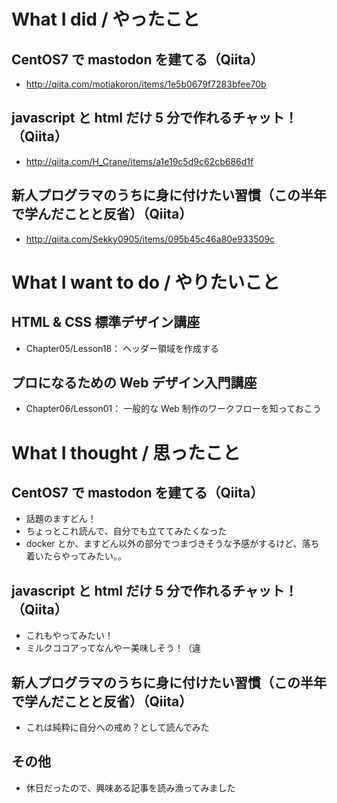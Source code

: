 # What I did / やったこと
## CentOS7 で mastodon を建てる（Qiita）
- http://qiita.com/motiakoron/items/1e5b0679f7283bfee70b

## javascript と html だけ 5 分で作れるチャット！（Qiita）
- http://qiita.com/H_Crane/items/a1e19c5d9c62cb686d1f

## 新人プログラマのうちに身に付けたい習慣（この半年で学んだことと反省）（Qiita）
- http://qiita.com/Sekky0905/items/095b45c46a80e933509c

# What I want to do / やりたいこと
## HTML & CSS 標準デザイン講座
- Chapter05/Lesson18： ヘッダー領域を作成する

## プロになるための Web デザイン入門講座
- Chapter06/Lesson01： 一般的な Web 制作のワークフローを知っておこう

# What I thought / 思ったこと
## CentOS7 で mastodon を建てる（Qiita）
- 話題のますどん！
- ちょっとこれ読んで、自分でも立ててみたくなった
- docker とか、ますどん以外の部分でつまづきそうな予感がするけど、落ち着いたらやってみたい。。

## javascript と html だけ 5 分で作れるチャット！（Qiita）
- これもやってみたい！
- ミルクココアってなんやー美味しそう！（違

## 新人プログラマのうちに身に付けたい習慣（この半年で学んだことと反省）（Qiita）
- これは純粋に自分への戒め？として読んでみた

## その他
- 休日だったので、興味ある記事を読み漁ってみました
